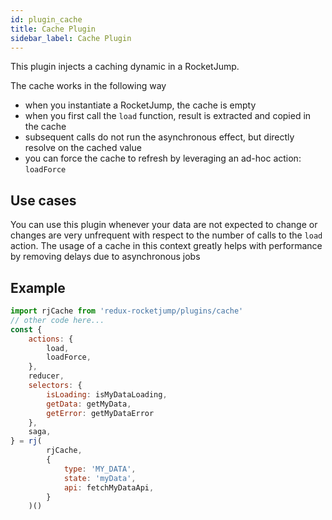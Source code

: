 ```yaml
---
id: plugin_cache
title: Cache Plugin
sidebar_label: Cache Plugin
---
```

This plugin injects a caching dynamic in a RocketJump.

The cache works in the following way
- when you instantiate a RocketJump, the cache is empty
- when you first call the `load` function, result is extracted and copied in the cache
- subsequent calls do not run the asynchronous effect, but directly resolve on the cached value
- you can force the cache to refresh by leveraging an ad-hoc action: `loadForce`

## Use cases
You can use this plugin whenever your data are not expected to change or changes are very unfrequent with respect to the number of calls to the `load` action. The usage of a cache in this context greatly helps with performance by removing delays due to asynchronous jobs

## Example
```js
import rjCache from 'redux-rocketjump/plugins/cache'
// other code here...
const {
    actions: {
        load,
        loadForce,
    },
    reducer,
    selectors: {
        isLoading: isMyDataLoading,
        getData: getMyData,
        getError: getMyDataError
    },
    saga,
} = rj(
        rjCache,
        {
            type: 'MY_DATA',
            state: 'myData',
            api: fetchMyDataApi,
        }
    )()
```

